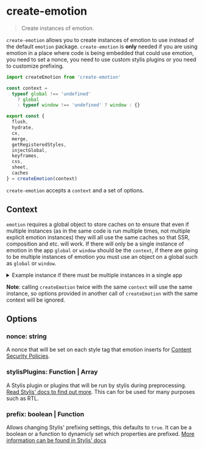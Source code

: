 # create-emotion

> Create instances of emotion.

`create-emotion` allows you to create instances of emotion to use instead of the default `emotion` package. `create-emotion` is **only** needed if you are using emotion in a place where code is being embedded that could use emotion, you need to set a nonce, you need to use custom stylis plugins or you need to customize prefixing.

```jsx
import createEmotion from 'create-emotion'

const context =
  typeof global !== 'undefined'
    ? global
    : typeof window !== 'undefined' ? window : {}

export const {
  flush,
  hydrate,
  cx,
  merge,
  getRegisteredStyles,
  injectGlobal,
  keyframes,
  css,
  sheet,
  caches
} = createEmotion(context)
```

`create-emotion` accepts a `context` and a set of options.

## Context

`emotion` requires a global object to store caches on to ensure that even if multiple instances (as in the same code is run multiple times, not multiple explicit emotion instances) they will all use the same caches so that SSR, composition and etc. will work. If there will only be a single instance of emotion in the app `global` or `window` should be the `context`, if there are going to be multiple instances of emotion you must use an object on a global such as `global` or `window`.
<details>
<summary>Example instance if there must be multiple instances in a single app</summary>

```jsx
import createEmotion from 'create-emotion'

const context =
  typeof global !== 'undefined'
    ? global
    : typeof window !== 'undefined' ? window : {}

context.__MY_EMOTION_INSTANCE__ = {}

export const {
  flush,
  hydrate,
  cx,
  merge,
  getRegisteredStyles,
  injectGlobal,
  keyframes,
  css,
  sheet,
  caches
} = createEmotion(context.__MY_EMOTION_INSTANCE__)

```
</details>

**Note**: calling `createEmotion` twice with the same `context` will use the same instance, so options provided in another call of `createEmotion` with the same context will be ignored.

## Options

### nonce: string

A nonce that will be set on each style tag that emotion inserts for [Content Security Policies](https://developer.mozilla.org/en-US/docs/Web/HTTP/CSP).

### stylisPlugins: Function | Array<Function>

A Stylis plugin or plugins that will be run by stylis during preprocessing. [Read Stylis' docs to find out more](https://github.com/thysultan/stylis.js#plugins). This can for be used for many purposes such as RTL.

### prefix: boolean | Function

Allows changing Stylis' prefixing settings, this defaults to `true`. It can be a boolean or a function to dynamicly set which properties are prefixed. [More information can be found in Stylis' docs](https://github.com/thysultan/stylis.js#vendor-prefixing)

